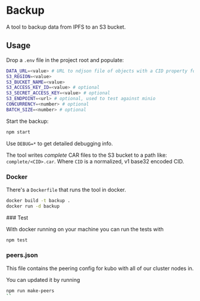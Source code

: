 # Backup

A tool to backup data from IPFS to an S3 bucket.

## Usage

Drop a `.env` file in the project root and populate:

```sh
DATA_URL=<value> # URL to ndjson file of objects with a CID property for backing up
S3_REGION=<value>
S3_BUCKET_NAME=<value>
S3_ACCESS_KEY_ID=<value> # optional
S3_SECRET_ACCESS_KEY=<value> # optional
S3_ENDPOINT=<url> # optional, used to test against minio
CONCURRENCY=<number> # optional
BATCH_SIZE=<number> # optional
```

Start the backup:

```sh
npm start
```

Use `DEBUG=*` to get detailed debugging info.

The tool writes _complete_ CAR files to the S3 bucket to a path like: `complete/<CID>.car`. Where `CID` is a normalized, v1 base32 encoded CID.

### Docker

There's a `Dockerfile` that runs the tool in docker.

```sh
docker build -t backup .
docker run -d backup
```

### Test

With docker running on your machine you can run the tests with

```sh
npm test
```

### peers.json

This file contains the peering config for kubo with all of our cluster nodes in.

You can updated it by running

```sh
npm run make-peers
``